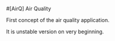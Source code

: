 #[AirQ] Air Quality 

First concept of the air quality application.

It is unstable version on very beginning.